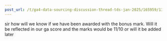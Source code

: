 ```yaml
---
post_url: /t/ga4-data-sourcing-discussion-thread-tds-jan-2025/165959/133
---
```

sir how will we know if we have been awarded with the bonus mark. Will it be reflected in our ga score and the marks would be 11/10 or will it be added later